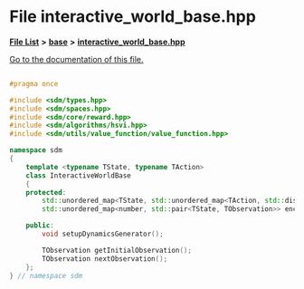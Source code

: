 
# File interactive\_world\_base.hpp

[**File List**](files.md) **>** [**base**](dir_f82058e37a1f60b84f8487517c6ff983.md) **>** [**interactive\_world\_base.hpp**](interactive__world__base_8hpp.md)

[Go to the documentation of this file.](interactive__world__base_8hpp.md) 


````cpp

#pragma once

#include <sdm/types.hpp>
#include <sdm/spaces.hpp>
#include <sdm/core/reward.hpp>
#include <sdm/algorithms/hsvi.hpp>
#include <sdm/utils/value_function/value_function.hpp>

namespace sdm
{
    template <typename TState, typename TAction>
    class InteractiveWorldBase
    {
    protected:
        std::unordered_map<TState, std::unordered_map<TAction, std::discrete_distribution<std::size_t>>> dynamics_generator;
        std::unordered_map<number, std::pair<TState, TObservation>> encoding;

    public:
        void setupDynamicsGenerator();

        TObservation getInitialObservation();
        TObservation nextObservation();
    };
} // namespace sdm
````

